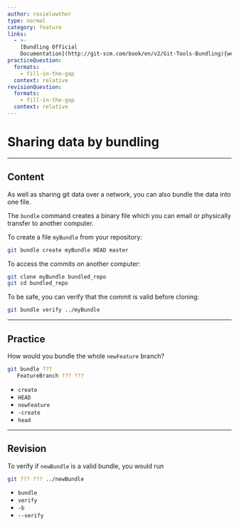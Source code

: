 ```yaml
---
author: rosielowther
type: normal
category: feature
links:
  - >-
    [Bundling Official
    Documentation](http://git-scm.com/book/en/v2/Git-Tools-Bundling){website}
practiceQuestion:
  formats:
    - fill-in-the-gap
  context: relative
revisionQuestion:
  formats:
    - fill-in-the-gap
  context: relative
---
```


# Sharing data by bundling


---

## Content

As well as sharing git data over a network, you can also bundle the data into one file.

The `bundle` command creates a binary file which you can email or physically transfer to another computer. 

To create a file `myBundle` from your repository:

```bash
git bundle create myBundle HEAD master
```

To access the commits on another computer:

```bash
git clone myBundle bundled_repo
git cd bundled_repo
```

To be safe, you can verify that the commit is valid before cloning:

```bash
git bundle verify ../myBundle
```


---

## Practice

How would you bundle the whole `newFeature` branch?

```bash
git bundle ??? 
   FeatureBranch ??? ???        
```

- `create`
- `HEAD`
- `newFeature`
- `-create`
- `head`


---

## Revision

To verify if `newBundle` is a valid bundle, you would run

```bash
git ??? ??? ../newBundle
```

- `bundle`
- `verify`
- `-b`
- `--verify`
